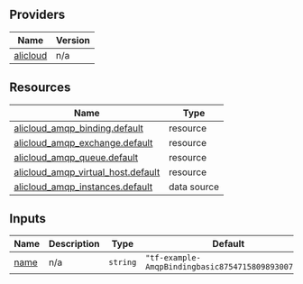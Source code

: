 <!-- BEGIN_TF_DOCS -->
## Providers

| Name | Version |
|------|---------|
| <a name="provider_alicloud"></a> [alicloud](#provider\_alicloud) | n/a |

## Resources

| Name | Type |
|------|------|
| [alicloud_amqp_binding.default](https://registry.terraform.io/providers/hashicorp/alicloud/latest/docs/resources/amqp_binding) | resource |
| [alicloud_amqp_exchange.default](https://registry.terraform.io/providers/hashicorp/alicloud/latest/docs/resources/amqp_exchange) | resource |
| [alicloud_amqp_queue.default](https://registry.terraform.io/providers/hashicorp/alicloud/latest/docs/resources/amqp_queue) | resource |
| [alicloud_amqp_virtual_host.default](https://registry.terraform.io/providers/hashicorp/alicloud/latest/docs/resources/amqp_virtual_host) | resource |
| [alicloud_amqp_instances.default](https://registry.terraform.io/providers/hashicorp/alicloud/latest/docs/data-sources/amqp_instances) | data source |

## Inputs

| Name | Description | Type | Default | Required |
|------|-------------|------|---------|:--------:|
| <a name="input_name"></a> [name](#input\_name) | n/a | `string` | `"tf-example-AmqpBindingbasic8754715809893007518"` | no |
<!-- END_TF_DOCS -->    
